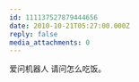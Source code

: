 ```yaml
---
id: 111137527879444656
date: 2010-10-21T05:27:00.000Z
reply: false
media_attachments: 0
---
```


爱问机器人 请问怎么吃饭。 ​​​​

